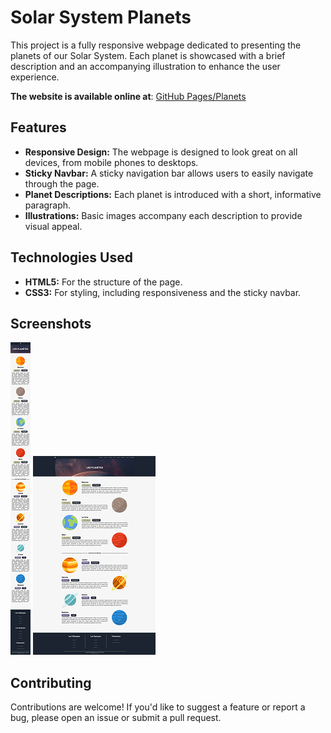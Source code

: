 # Solar System Planets

This project is a fully responsive webpage dedicated to presenting the planets of our Solar System. Each planet is showcased with a brief description and an accompanying illustration to enhance the user experience.

**The website is available online at**: [GitHub Pages/Planets](https://simoncassan.github.io/DW-WM-2024_2025_Integration_de_maquettes/Planets/)

## Features

- **Responsive Design:** The webpage is designed to look great on all devices, from mobile phones to desktops.
- **Sticky Navbar:** A sticky navigation bar allows users to easily navigate through the page.
- **Planet Descriptions:** Each planet is introduced with a short, informative paragraph.
- **Illustrations:** Basic images accompany each description to provide visual appeal.

## Technologies Used

- **HTML5:** For the structure of the page.
- **CSS3:** For styling, including responsiveness and the sticky navbar.

## Screenshots

[![Mobile View Thumbnail](./screenshots/mobile-view-thumb.png)](./screenshots/mobile-view.png)
[![Desktop View Thumbnail](./screenshots/desktop-view-thumb.png)](./screenshots/desktop-view.png)


## Contributing

Contributions are welcome! If you'd like to suggest a feature or report a bug, please open an issue or submit a pull request.
